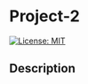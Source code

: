 # Project-2

[![License: MIT](https://img.shields.io/badge/License-MIT-yellow.svg)](https://opensource.org/licenses/MIT)

## Description
